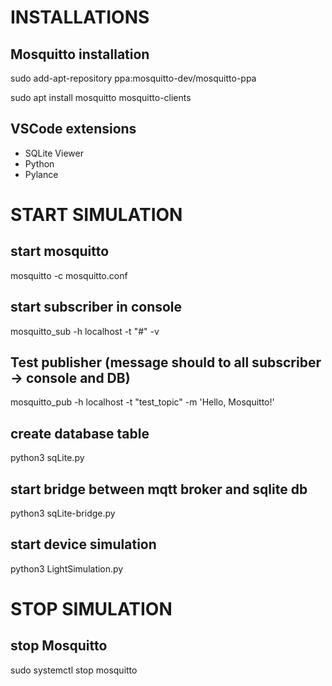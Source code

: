 # INSTALLATIONS

## Mosquitto installation
sudo add-apt-repository ppa:mosquitto-dev/mosquitto-ppa

sudo apt install mosquitto mosquitto-clients

## VSCode extensions
- SQLite Viewer 
- Python
- Pylance

# START SIMULATION

## start mosquitto
mosquitto -c mosquitto.conf 

## start subscriber in console
mosquitto_sub -h localhost -t "#" -v

## Test publisher (message should to all subscriber -> console and DB)
mosquitto_pub -h localhost -t "test_topic" -m 'Hello, Mosquitto!'

## create database table
python3 sqLite.py

## start bridge between mqtt broker and sqlite db
python3 sqLite-bridge.py 

## start device simulation
python3 LightSimulation.py

# STOP SIMULATION

## stop Mosquitto
sudo systemctl stop mosquitto